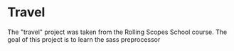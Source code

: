 # Travel
The "travel" project was taken from the Rolling Scopes School course. The goal of this project is to learn the sass preprocessor
